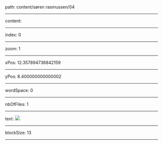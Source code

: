 path: content/søren rasmussen/04

----

content: 

----

index: 0

----

zoom: 1

----

xPos: 12.357894736842159

----

yPos: 8.400000000000002

----

wordSpace: 0

----

nbOfFiles: 1

----

text: ![](04/02.png)

----

blockSize: 13

----

